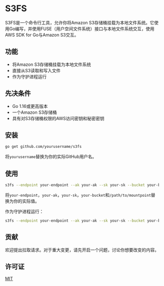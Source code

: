# S3FS

S3FS是一个命令行工具，允许你将Amazon S3存储桶挂载为本地文件系统。它使用Go编写，并使用FUSE（用户空间文件系统）接口与本地文件系统交互，使用AWS SDK for Go与Amazon S3交互。

## 功能

- 将Amazon S3存储桶挂载为本地文件系统
- 直接从S3读取和写入文件
- 作为守护进程运行

## 先决条件

- Go 1.16或更高版本
- 一个Amazon S3存储桶
- 具有对S3存储桶权限的AWS访问密钥和秘密密钥

## 安装

```bash
go get github.com/yourusername/s3fs
```

将`yourusername`替换为你的实际GitHub用户名。

## 使用

```bash
s3fs --endpoint your-endpoint --ak your-ak --sk your-sk --bucket your-bucket --mountpoint /path/to/mountpoint
```

将`your-endpoint`，`your-ak`，`your-sk`，`your-bucket`和`/path/to/mountpoint`替换为你的实际值。

作为守护进程运行：

```bash
s3fs --endpoint your-endpoint --ak your-ak --sk your-sk --bucket your-bucket --mountpoint /path/to/mountpoint --daemon
```

## 贡献

欢迎提出拉取请求。对于重大变更，请先开启一个问题，讨论你想要改变的内容。

## 许可证

[MIT](https://choosealicense.com/licenses/mit/)
